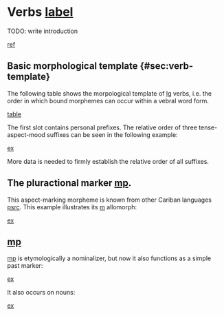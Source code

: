 # Verbs [label](sec:verb-template)

TODO: write introduction

[ref](sec:verb-template)

## Basic morphological template {#sec:verb-template}

The following table shows the morpological template of [lg](yab) verbs, i.e. the order in which bound morphemes can occur within a vebral word form.

[table](verb_templ)

The first slot contains personal prefixes.
The relative order of three tense-aspect-mood suffixes can be seen in the following example:

[ex](ctorat-40)

More data is needed to firmly establish the relative order of all suffixes.


## The pluractional marker [mp](petiplur). 
This aspect-marking morpheme is known from other Cariban languages [psrc](mattiola2020pluractional).
This example illustrates its [m](plur2) allomorph:

[ex](ctorat-40)

## [mp](jpepst)
[mp](jpepst) is etymologically a nominalizer, but now it also functions as a simple past marker:

[ex](anfoperso-02)

It also occurs on nouns:

[ex](anfoperso-17)
